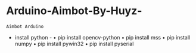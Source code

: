 # Arduino-Aimbot-By-Huyz-
```Aimbot Arduino ```
- install python - 
• pip install opencv-python
• pip install mss
• pip install numpy
• pip install pywin32
• pip install pyserial
